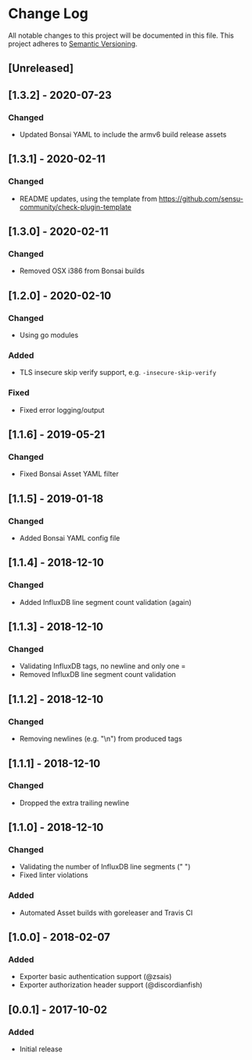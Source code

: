 # Change Log
All notable changes to this project will be documented in this file.
This project adheres to [Semantic Versioning](http://semver.org/).

## [Unreleased]

## [1.3.2] - 2020-07-23
### Changed
- Updated Bonsai YAML to include the armv6 build release assets

## [1.3.1] - 2020-02-11
### Changed
- README updates, using the template from https://github.com/sensu-community/check-plugin-template

## [1.3.0] - 2020-02-11
### Changed
- Removed OSX i386 from Bonsai builds

## [1.2.0] - 2020-02-10
### Changed
- Using go modules

### Added
- TLS insecure skip verify support, e.g. `-insecure-skip-verify`

### Fixed
- Fixed error logging/output

## [1.1.6] - 2019-05-21
### Changed
- Fixed Bonsai Asset YAML filter

## [1.1.5] - 2019-01-18
### Changed
- Added Bonsai YAML config file

## [1.1.4] - 2018-12-10
### Changed
- Added InfluxDB line segment count validation (again)

## [1.1.3] - 2018-12-10
### Changed
- Validating InfluxDB tags, no newline and only one =
- Removed InfluxDB line segment count validation

## [1.1.2] - 2018-12-10
### Changed
- Removing newlines (e.g. "\n") from produced tags

## [1.1.1] - 2018-12-10
### Changed
- Dropped the extra trailing newline

## [1.1.0] - 2018-12-10
### Changed
- Validating the number of InfluxDB line segments (" ")
- Fixed linter violations

### Added
- Automated Asset builds with goreleaser and Travis CI

## [1.0.0] - 2018-02-07
### Added
- Exporter basic authentication support (@zsais)
- Exporter authorization header support (@discordianfish)

## [0.0.1] - 2017-10-02
### Added
- Initial release
